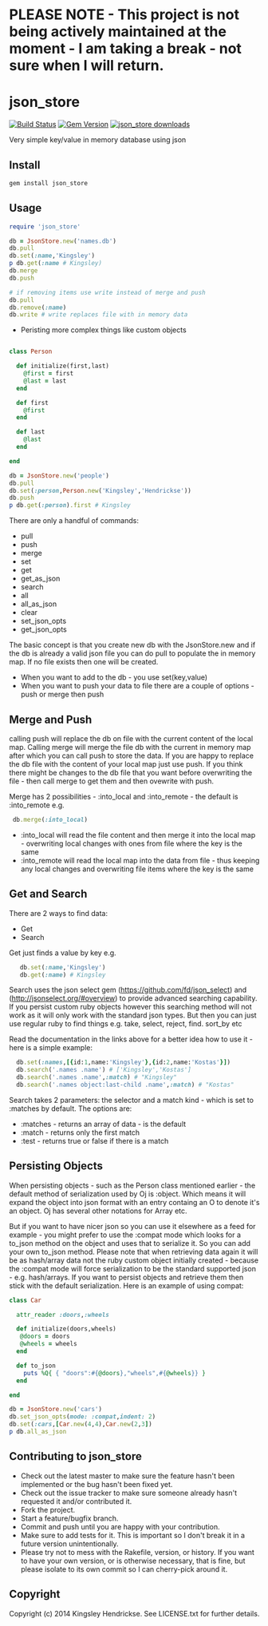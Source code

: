 # PLEASE NOTE - This project is not being actively maintained at the moment - I am taking a break - not sure when I will return.

# json_store

[![Build Status](https://travis-ci.org/kingsleyh/json_store.svg?branch=master)](https://travis-ci.org/kingsleyh/json_store)
[![Gem Version](https://badge.fury.io/rb/json_store.svg)](http://badge.fury.io/rb/json_store)
[![json_store downloads](http://www.gemetric.me/images/json_store.gif?1)](https://rubygems.org/gems/json_store)


Very simple key/value in memory database using json

## Install

```ruby
gem install json_store
```

## Usage

```ruby
require 'json_store'

db = JsonStore.new('names.db')
db.pull
db.set(:name,'Kingsley')
p db.get(:name # Kingsley)
db.merge
db.push

# if removing items use write instead of merge and push
db.pull
db.remove(:name)
db.write # write replaces file with in memory data
```

* Peristing more complex things like custom objects

```ruby

class Person

  def initialize(first,last)
    @first = first
    @last = last
  end

  def first
    @first
  end

  def last
    @last
  end

end

db = JsonStore.new('people')
db.pull
db.set(:person,Person.new('Kingsley','Hendrickse'))
db.push
p db.get(:person).first # Kingsley

```

There are only a handful of commands:

* pull
* push
* merge
* set
* get
* get_as_json
* search
* all
* all_as_json
* clear
* set_json_opts
* get_json_opts

The basic concept is that you create new db with the JsonStore.new and if the db is already a valid json file you can do pull to populate the in memory map. If no file exists then
one will be created.

* When you want to add to the db - you use set(key,value)
* When you want to push your data to file there are a couple of options - push or merge then push

## Merge and Push

calling push will replace the db on file with the current content of the local map. Calling merge will merge the file db with the current in memory map after which you can call push
to store the data. If you are happy to replace the db file with the content of your local map just use push. If you think there might be changes to the db file that you want before
overwriting the file - then call merge to get them and then ovewrite with push.

Merge has 2 possibilities - :into_local and :into_remote - the default is :into_remote  e.g.

```ruby
 db.merge(:into_local)
```

* :into_local will read the file content and then merge it into the local map - overwriting local changes with ones from file where the key is the same
* :into_remote will read the local map into the data from file - thus keeping any local changes and overwriting file items where the key is the same

## Get and Search

There are 2 ways to find data:

* Get
* Search

Get just finds a value by key e.g.

```ruby
   db.set(:name,'Kingsley')
   db.get(:name) # Kingsley
```

Search uses the json select gem (https://github.com/fd/json_select) and (http://jsonselect.org/#overview) to provide advanced searching capability. If you persist custom ruby objects however this
searching method will not work as it will only work with the standard json types. But then you can just use regular ruby to find things e.g. take, select, reject, find. sort_by etc

Read the documentation in the links above for a better idea how to use it - here is a simple example:

```ruby
  db.set(:names,[{id:1,name:'Kingsley'},{id:2,name:'Kostas'}])
  db.search('.names .name') # ['Kingsley','Kostas']
  db.search('.names .name',:match) # "Kingsley"
  db.search('.names object:last-child .name',:match) # "Kostas"
```

Search takes 2 parameters:  the selector and a match kind - which is set to :matches by default. The options are:

* :matches - returns an array of data - is the default
* :match - returns only the first match
* :test - returns true or false if there is a match

## Persisting Objects

When persisting objects - such as the Person class mentioned earlier - the default method of serialization used by Oj is :object. Which means it will expand the object into json format with an entry
containg an O to denote it's an object. Oj has several other notations for Array etc.

But if you want to have nicer json so you can use it elsewhere as a feed for example - you might prefer to use the :compat mode which looks for a to_json method on the object and uses that
to serialize it. So you can add your own to_json method. Please note that when retrieving data again it will be as hash/array data not the ruby custom object initially created -
because the :compat mode will force serialization to be the standard supported json - e.g. hash/arrays. If you want to persist objects and retrieve them then stick with the default
serialization. Here is an example of using compat:

```ruby
class Car

  attr_reader :doors,:wheels

  def initialize(doors,wheels)
   @doors = doors
   @wheels = wheels
  end

  def to_json
    puts %Q{ { "doors":#{@doors},"wheels",#{@wheels}} }
  end

end

db = JsonStore.new('cars')
db.set_json_opts(mode: :compat,indent: 2)
db.set(:cars,[Car.new(4,4),Car.new(2,3])
p db.all_as_json

```

## Contributing to json_store
 
* Check out the latest master to make sure the feature hasn't been implemented or the bug hasn't been fixed yet.
* Check out the issue tracker to make sure someone already hasn't requested it and/or contributed it.
* Fork the project.
* Start a feature/bugfix branch.
* Commit and push until you are happy with your contribution.
* Make sure to add tests for it. This is important so I don't break it in a future version unintentionally.
* Please try not to mess with the Rakefile, version, or history. If you want to have your own version, or is otherwise necessary, that is fine, but please isolate to its own commit so I can cherry-pick around it.

## Copyright

Copyright (c) 2014 Kingsley Hendrickse. See LICENSE.txt for
further details.

